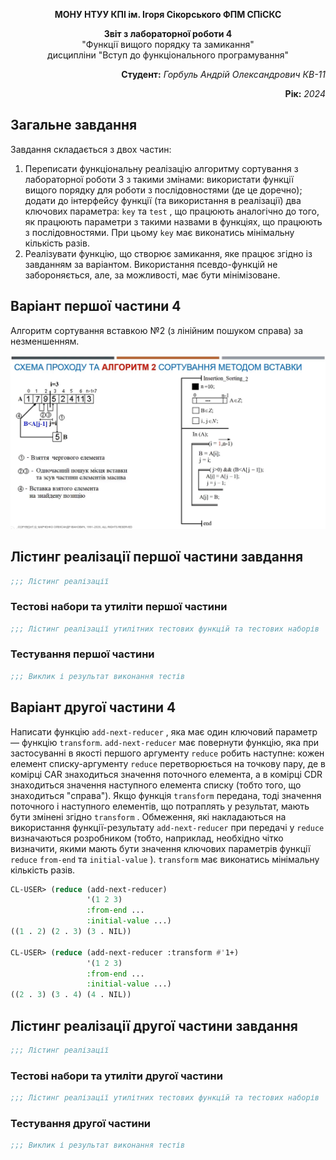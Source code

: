 <p align="center"><b>МОНУ НТУУ КПІ ім. Ігоря Сікорського ФПМ СПіСКС</b></p>
<p align="center">
<b>Звіт з лабораторної роботи 4</b><br/>
"Функції вищого порядку та замикання"<br/>
дисципліни "Вступ до функціонального програмування"
</p>
<p align="right"><b>Студент:</b> <i>Горбуль Андрій Олександрович КВ-11</i><p>
<p align="right"><b>Рік:</b> <i>2024</i><p>

## Загальне завдання
Завдання складається з двох частин:
1. Переписати функціональну реалізацію алгоритму сортування з лабораторної
роботи 3 з такими змінами:
використати функції вищого порядку для роботи з послідовностями (де це
доречно);
додати до інтерфейсу функції (та використання в реалізації) два ключових
параметра: `key` та `test` , що працюють аналогічно до того, як працюють
параметри з такими назвами в функціях, що працюють з послідовностями.
При цьому `key` має виконатись мінімальну кількість разів.
2. Реалізувати функцію, що створює замикання, яке працює згідно із завданням за
варіантом. Використання псевдо-функцій не забороняється, але, за
можливості, має бути мінімізоване.

## Варіант першої частини 4
Алгоритм сортування вставкою №2 (з лінійним пошуком справа) за незменшенням.
<p align="center">
<img src="insertion-sort-2.png">
</p>

## Лістинг реалізації першої частини завдання
```lisp
;;; Лістинг реалізації
```

### Тестові набори та утиліти першої частини
```lisp
;;; Лістинг реалізації утилітних тестових функцій та тестових наборів
```

### Тестування першої частини
```lisp
;;; Виклик і результат виконання тестів
```
## Варіант другої частини 4
Написати функцію `add-next-reducer` , яка має один ключовий параметр — функцію `transform`.
`add-next-reducer` має повернути функцію, яка при застосуванні в якості першого аргументу 
`reduce` робить наступне: кожен елемент списку-аргументу `reduce` перетворюється на точкову 
пару, де в комірці CAR знаходиться значення поточного елемента, а в комірці CDR знаходиться 
значення наступного елемента списку (тобто того, що знаходиться "справа"). Якщо функція 
`transform` передана, тоді значення поточного і наступного елементів, що потраплять у 
результат, мають бути змінені згідно `transform` . Обмеження, які накладаються на 
використання функції-результату `add-next-reducer` при передачі у `reduce` визначаються 
розробником (тобто, наприклад, необхідно чітко визначити, якими мають бути значення ключових 
параметрів функції `reduce` `from-end` та `initial-value` ). `transform` має виконатись мінімальну 
кількість разів.
```lisp
CL-USER> (reduce (add-next-reducer)
                 '(1 2 3)
                 :from-end ...
                 :initial-value ...)
((1 . 2) (2 . 3) (3 . NIL))

CL-USER> (reduce (add-next-reducer :transform #'1+)
                 '(1 2 3)
                 :from-end ...
                 :initial-value ...)
((2 . 3) (3 . 4) (4 . NIL))
```

## Лістинг реалізації другої частини завдання
```lisp
;;; Лістинг реалізації
```

### Тестові набори та утиліти другої частини
```lisp
;;; Лістинг реалізації утилітних тестових функцій та тестових наборів
```

### Тестування другої частини
```lisp
;;; Виклик і результат виконання тестів
```